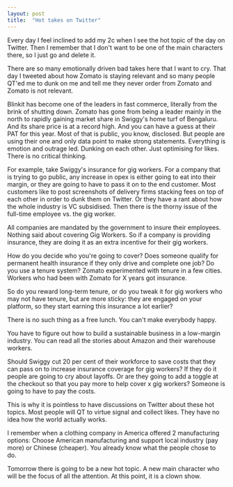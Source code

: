 ```yaml
---
layout: post
title:  "Hot takes on Twitter"
---
```


Every day I feel inclined to add my 2c when I see the hot topic of the day on Twitter. Then I remember that I don't want to be one of the main characters there, so I just go and delete it.

There are so many emotionally driven bad takes here that I want to cry. That day I tweeted about how Zomato is staying relevant and so many people QT'ed me to dunk on me and tell me they never order from Zomato and Zomato is not relevant.

Blinkit has become one of the leaders in fast commerce, literally from the brink of shutting down. Zomato has gone from being a leader mainly in the north to rapidly gaining market share in Swiggy's home turf of Bengaluru. And its share price is at a record high. And you can have a guess at their PAT for this year. Most of that is public, you know, disclosed. But people are using their one and only data point to make strong statements. Everything is emotion and outrage led. Dunking on each other. Just optimising for likes. There is no critical thinking.

For example, take Swiggy's insurance for gig workers. For a company that is trying to go public, any increase in opex is either going to eat into their margin, or they are going to have to pass it on to the end customer. Most customers like to post screenshots of delivery firms stacking fees on top of each other in order to dunk them on Twitter. Or they have a rant about how the whole industry is VC subsidised.
Then there is the thorny issue of the full-time employee vs. the gig worker.

All companies are mandated by the government to insure their employees. Nothing said about covering Gig Workers. So if a company is providing insurance, they are doing it as an extra incentive for their gig workers.

How do you decide who you're going to cover? Does someone qualify for permanent health insurance if they only drive and complete one job? Do you use a tenure system? Zomato experimented with tenure in a few cities. Workers who had been with Zomato for X years got insurance.

So do you reward long-term tenure, or do you tweak it for gig workers who may not have tenure, but are more sticky: they are engaged on your platform, so they start earning this insurance a lot earlier?

There is no such thing as a free lunch. You can't make everybody happy.

You have to figure out how to build a sustainable business in a low-margin industry. You can read all the stories about Amazon and their warehouse workers.

Should Swiggy cut 20 per cent of their workforce to save costs that they can pass on to increase insurance coverage for gig workers? If they do it people are going to cry about layoffs. Or are they going to add a toggle at the checkout so that you pay more to help cover x gig workers? Someone is going to have to pay the costs.

This is why it is pointless to have discussions on Twitter about these hot topics. Most people will QT to virtue signal and collect likes. They have no idea how the world actually works.

I remember when a clothing company in America offered 2 manufacturing options: Choose American manufacturing and support local industry (pay more) or Chinese (cheaper). You already know what the people chose to do.

Tomorrow there is going to be a new hot topic. A new main character who will be the focus of all the attention. At this point, it is a clown show.
